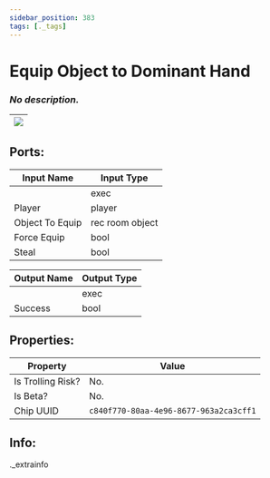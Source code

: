 ```yaml
---
sidebar_position: 383
tags: [._tags]
---
```


# Equip Object to Dominant Hand


### *No description.*

| ![](https://images-ext-2.discordapp.net/external/MPmIaQzlEPmgGWlgi-WxBBXt0Bjv_zWPkg1y1f_sy3s/https/www.recroomcircuits.com/image/circuit/absolute-value?width=206&height=108) |
|-----|

## Ports:

| Input Name | Input Type |
|-----------|-----------|
|  | exec |
| Player | player |
| Object To Equip | rec room object |
| Force Equip | bool |
| Steal | bool |

| Output Name | Output Type |
|-----------|-----------|
|  | exec |
| Success | bool |

## Properties:

| Property  | Value |
|-------------------|-----------|
| Is Trolling Risk? | No. |
| Is Beta? | No. |
| Chip UUID | `c840f770-80aa-4e96-8677-963a2ca3cff1` |

## Info:
._extrainfo